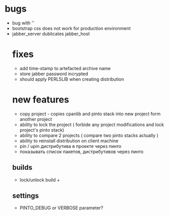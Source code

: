 # bugs
- bug with '<table cellpadding="2" cellspacing="2" border="0">'
- bootstrap css does not work for production environment
- jabber_server dublicates jabber_host

# fixes
- add time-stamp to artefacted archive name 
- store jabber password incrypted 
- should apply PERL5LIB when creating distribution

# new features
- copy project - copies cpanlib and pinto stack into new project form another project
- ability to lock the project ( forbide any project modifications and lock project's pinto stack)
- ability to compare 2 projects ( compare two pinto stacks actually )
- ability to reinstall distribution on client machine 
- pin / upin дистрибутива в проекте через пинто
- показывать список пакетов, дистрибутивов через пинто

## builds
- lock/unlock build +

## settings
- PINTO_DEBUG or VERBOSE parameter?


